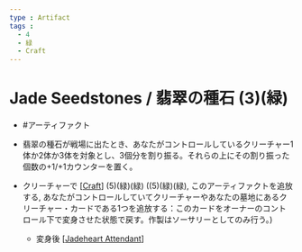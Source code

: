```yaml
---
type : Artifact
tags : 
  - 4
  - 緑
  - Craft
---
```

# Jade Seedstones / 翡翠の種石 (3)(緑)

* #アーティファクト

* 翡翠の種石が戦場に出たとき、あなたがコントロールしているクリーチャー1体か2体か3体を対象とし、3個分を割り振る。それらの上にその割り振った個数の+1/+1カウンターを置く。
* クリーチャーで [[Craft]] (5)(緑)(緑) ((5)(緑)(緑), このアーティファクトを追放する, あなたがコントロールしていてクリーチャーやあなたの墓地にあるクリーチャー・カードである1つを追放する：このカードをオーナーのコントロール下で変身させた状態で戻す。作製はソーサリーとしてのみ行う。)
  * 変身後 [[Jadeheart Attendant]]


[//begin]: # "Autogenerated link references for markdown compatibility"
[Craft]: ../../KeywordAbilities/Craft.md "Craft(N) / 作製(N)"
[Jadeheart Attendant]: <../Creatures/Jadeheart Attendant.md> "Jadeheart Attendant / 翡翠心の従者 7/7"
[//end]: # "Autogenerated link references"
